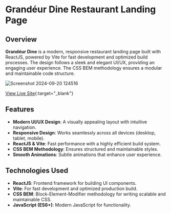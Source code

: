 # Grandéur Dine Restaurant Landing Page

## Overview

**Grandéur Dine** is a modern, responsive restaurant landing page built with ReactJS, powered by Vite for fast development and optimized build processes. The design follows a sleek and elegant UI/UX, providing an engaging user experience. The CSS BEM methodology ensures a modular and maintainable code structure.

![Screenshot 2024-09-20 124516](https://github.com/user-attachments/assets/4d33081f-ba54-4f91-8ddc-143d12b9498c)

[View Live Site](https://grandeurdine.vercel.app/){:target="_blank"} 

## Features

- **Modern UI/UX Design**: A visually appealing layout with intuitive navigation.
- **Responsive Design**: Works seamlessly across all devices (desktop, tablet, mobile).
- **ReactJS & Vite**: Fast performance with a highly efficient build system.
- **CSS BEM Methodology**: Ensures structured and maintainable styles.
- **Smooth Animations**: Subtle animations that enhance user experience.

## Technologies Used

- **ReactJS**: Frontend framework for building UI components.
- **Vite**: For fast development and optimized production build.
- **CSS BEM**: Block-Element-Modifier methodology for writing scalable and maintainable CSS.
- **JavaScript (ES6+)**: Modern JavaScript for functionality.
